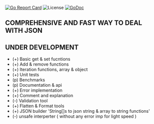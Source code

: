 [![Go Report Card](https://goreportcard.com/badge/github.com/ecoshub/jin)](https://goreportcard.com/report/github.com/ecoshub/jin) ![License](https://img.shields.io/dub/l/vibe-d.svg) [![GoDoc](https://godoc.org/github.com/ecoshub/jin?status.svg)](https://godoc.org/github.com/ecoshub/jin)

## COMPREHENSIVE AND FAST WAY TO DEAL WITH JSON
## UNDER DEVELOPMENT
+ (+) Basic get & set fucntions
+ (+) Add & remove functions
+ (+) Iteration functions, array & object
+ (+) Unit tests
+ (p) Benchmarks
+ (p) Documentation & api
+ (+) Error implementation
+ (+) Comment and explanation
+ (-) Validation tool
+ (+) Flatten & Format tools
+ (+) JSON builder 'String[]s to json string & array to string functions'
+ (-) unsafe interperter ( without any error imp for light speed )
